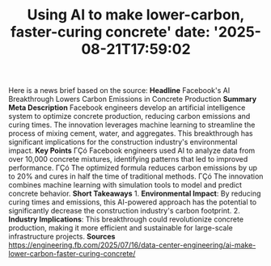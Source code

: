 ﻿---
title: "Using AI to make lower-carbon, faster-curing concrete'
date: '2025-08-21T17:59:02"
category: "Markets"
summary: ""
slug: "using ai to make lowercarbon fastercuring concrete"
source_urls:
  - "https://engineering.fb.com/2025/07/16/data-center-engineering/ai-make-lower-carbon-faster-curing-concrete/"
seo:
  title: "Using AI to make lower-carbon, faster-curing concrete | Hash n Hedge'
  description: '"
  keywords: ["news", "markets", "brief"]
---
Here is a news brief based on the source:  **Headline** Facebook's AI Breakthrough Lowers Carbon Emissions in Concrete Production  **Summary Meta Description** Facebook engineers develop an artificial intelligence system to optimize concrete production, reducing carbon emissions and curing times. The innovation leverages machine learning to streamline the process of mixing cement, water, and aggregates. This breakthrough has significant implications for the construction industry's environmental impact.  **Key Points**  ΓÇó Facebook engineers used AI to analyze data from over 10,000 concrete mixtures, identifying patterns that led to improved performance. ΓÇó The optimized formula reduces carbon emissions by up to 20% and cures in half the time of traditional methods. ΓÇó The innovation combines machine learning with simulation tools to model and predict concrete behavior.  **Short Takeaways**  1. **Environmental Impact**: By reducing curing times and emissions, this AI-powered approach has the potential to significantly decrease the construction industry's carbon footprint. 2. **Industry Implications**: This breakthrough could revolutionize concrete production, making it more efficient and sustainable for large-scale infrastructure projects.  **Sources** https://engineering.fb.com/2025/07/16/data-center-engineering/ai-make-lower-carbon-faster-curing-concrete/ 
